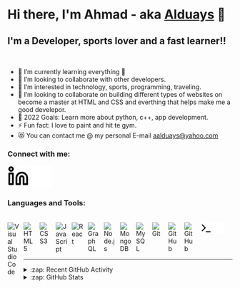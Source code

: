# Hi there, I'm Ahmad - aka [Alduays][linkedin] 👋 



## I'm a Developer, sports lover and a fast learner!!

<br/>


<!-- 🔭 Check out my VS Code course: [Become A VS Code SuperHero!][course]! -->
- 🌱 I’m currently learning everything  🤣 
- 👯 I’m looking to collaborate with other developers.
- 👀 I’m interested in technology, sports, programming, traveling.
- 💞️ I’m looking to collaborate on building different types of websites on become a 
    master at HTML and CSS and everthing that helps make me a good develepor.
- 🥅 2022 Goals: Learn more about python, c++, app development.
- ⚡ Fun fact: I love to paint and hit te gym.
- 😻 You can contact me @ my personal E-mail aalduays@yahoo.com



### Connect with me:


[![website](./img/linkedin-light.svg)](https://linkedin.com/in/ahmadaza#gh#gh-light-mode-only)
[![website](./img/linkedin-dark.svg)](https://linkedin.com/in/ahmadaza#gh#gh-dark-mode-only)
&nbsp;&nbsp;

### Languages and Tools:
<br />

<img align="left" alt="Visual Studio Code" width="26px" src="http://cdn.jsdelivr.net/gh/devicons/devicon/icons/vscode/vscode-original.svg" style="padding-right:10px;"/>
<img align="left" alt="HTML5" width="26px" src="https://cdn.jsdelivr.net/gh/devicons/devicon/icons/html5/html5-original.svg" style="padding-right:10px;" />
<img align="left" alt="CSS3" width="26px" src="https://cdn.jsdelivr.net/gh/devicons/devicon/icons/css3/css3-original.svg" style="padding-right:10px;" />
<img align="left" alt="JavaScript" width="26px" src="https://cdn.jsdelivr.net/gh/devicons/devicon/icons/javascript/javascript-original.svg" style="padding-right:10px;"/>
<img align="left" alt="React" width="26px" src="https://cdn.jsdelivr.net/gh/devicons/devicon/icons/react/react-original.svg" style="padding-right:10px;" />
<img align="left" alt="GraphQL" width="26px" src="https://cdn.jsdelivr.net/gh/devicons/devicon/icons/graphql/graphql-plain.svg" style="padding-right:10px;" />
<img align="left" alt="Node.js" width="26px" src="https://cdn.jsdelivr.net/gh/devicons/devicon/icons/nodejs/nodejs-original.svg" style="padding-right:10px;" />
<img align="left" alt="MongoDB" width="26px" src="https://cdn.jsdelivr.net/gh/devicons/devicon/icons/mongodb/mongodb-original.svg" style="padding-right:10px;" />
<img align="left" alt="MySQL" width="26px" src="https://cdn.jsdelivr.net/gh/devicons/devicon/icons/mysql/mysql-original.svg" style="padding-right:10px;" />
<img align="left" alt="Git" width="26px" src="https://cdn.jsdelivr.net/gh/devicons/devicon/icons/git/git-original.svg" style="padding-right:10px;" />
<img align="left" alt="GitHub" width="26px" src="https://user-images.githubusercontent.com/3369400/139447912-e0f43f33-6d9f-45f8-be46-2df5bbc91289.png" style="padding-right:10px;" /> 
<img align="left" alt="GitHub" width="26px" src="https://user-images.githubusercontent.com/3369400/139448065-39a229ba-4b06-434b-bc67-616e2ed80c8f.png" style="padding-right:10px;" />
<img align="left" alt="Terminal" width="26px" src="./img/terminal-light.svg" />
<img align="left" alt="Terminal" width="26px" src="./img/terminal-dark.svg" />
<br />
<br />
<br />






<br />


<!-- ### 📕 Latest Blog Posts

 BLOG-POST-LIST:START 
- [Getting Started with MongoDB &amp; Mongoose](https://dev.to/codestackr/getting-started-with-mongodb-mongoose-2h6a)
- 
➡️ [more blog posts...](https://codestackr.com) -->

---

<details>
  <summary>:zap: Recent GitHub Activity</summary>
  
<!--START_SECTION:activity-->
1. 🎉 Merged PR [#1](https://github.com/maaccddrree/Breaking-Bad-Web/pull/1) in [maaccddrree/Breaking-Bad-Web](https://github.com/maaccddrree/Breaking-Bad-Web)
2. 💪 Opened PR [#1](https://github.com/maaccddrree/Counter-App/pull/1) in [maaccddrree/Counter-App](https://github.com/maaccddrree/Counter-App)
3. 💪 Opened PR [#1](https://github.com/maaccddrree/coffee-shop-menu-proj/pull/1) in [maaccddrree/coffee-shop-menu-proj](https://github.com/maaccddrree/coffee-shop-menu-proj)
4. 🎉 Merged PR [#1](https://github.com/maaccddrree/personal-website/pull/1) in [maaccddrree/personal-website](https://github.com/maaccddrree/personal-website)
5. 🎉 Merged PR [#120](https://github.com/maaccddrree/sf-new/pull/120) in [maaccddrree/sf-new](https://github.com/maaccddrree/sf-new)
<!--END_SECTION:activity-->

</details>

<details>
  <summary>:zap: GitHub Stats</summary>

  <img align="left" alt="maaccddrree's GitHub Stats" src="https://github-readme-stats.vercel.app/api?username=maaccddrree&show_icons=true&hide_border=false&title_color=ff652f&icon_color=FFE400&bg_color=09131B&text_color=ffffff&border_color=0c1a25" />

</details>



<!-- [twitter]: ht -->
[linkedin]: https://linkedin.com/in/ahmadaza
<!-- [instagram]: -->
[linkedin]: https://linkedin.com/in/ahmadaza
